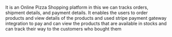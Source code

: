   It is an Online Pizza Shopping platform in this we
  can tracks orders, shipment details, and payment details.
  It enables the users to order products and view details of the products
  and used stripe payment gateway integration to pay 
  and can view the products that are available in stocks and can track
  their way to the customers who bought them
